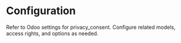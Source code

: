 # Configuration

Refer to Odoo settings for privacy_consent. Configure related models, access rights, and options as needed.
